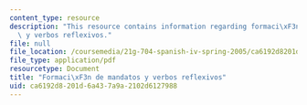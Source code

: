 ```yaml
---
content_type: resource
description: "This resource contains information regarding formaci\xF3n de mandatos\
  \ y verbos reflexivos."
file: null
file_location: /coursemedia/21g-704-spanish-iv-spring-2005/ca6192d8201d6a437a9a2102d6127988_MIT21G_704S05_mandatos.pdf
file_type: application/pdf
resourcetype: Document
title: "Formaci\xF3n de mandatos y verbos reflexivos"
uid: ca6192d8-201d-6a43-7a9a-2102d6127988
---
```

